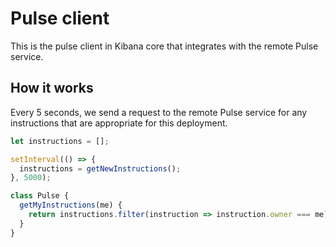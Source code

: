 # Pulse client

This is the pulse client in Kibana core that integrates with the remote Pulse
service.

## How it works

Every 5 seconds, we send a request to the remote Pulse service for any
instructions that are appropriate for this deployment.

```js
let instructions = [];

setInterval(() => {
  instructions = getNewInstructions();
}, 5000);

class Pulse {
  getMyInstructions(me) {
    return instructions.filter(instruction => instruction.owner === me);
  }
}
```
